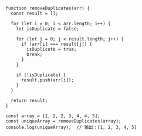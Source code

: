 <!--
 * @Descripttion:
 * @version:
 * @Author: zl
 * @Date: 2023-06-09 11:15:58
 * @LastEditors: zl
 * @LastEditTime: 2023-06-09 11:16:00
-->

```

function removeDuplicates(arr) {
  const result = [];

  for (let i = 0; i < arr.length; i++) {
    let isDuplicate = false;

    for (let j = 0; j < result.length; j++) {
      if (arr[i] === result[j]) {
        isDuplicate = true;
        break;
      }
    }

    if (!isDuplicate) {
      result.push(arr[i]);
    }
  }

  return result;
}

const array = [1, 2, 2, 3, 4, 4, 5];
const uniqueArray = removeDuplicates(array);
console.log(uniqueArray);  // 输出：[1, 2, 3, 4, 5]
```
